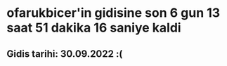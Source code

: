 # ofarukbicer'in gidisine son 6 gun 13 saat 51 dakika 16 saniye kaldi

## Gidis tarihi: 30.09.2022 :(